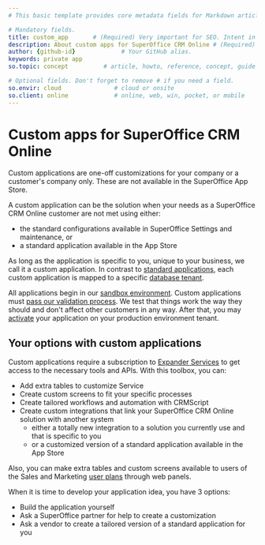 ```yaml
---
# This basic template provides core metadata fields for Markdown articles on docs.superoffice.com.

# Mandatory fields.
title: custom_app       # (Required) Very important for SEO. Intent in a unique string of 43-59 chars including spaces.
description: About custom apps for SuperOffice CRM Online # (Required) Important for SEO. Recommended character length is 115-145 characters including spaces.
author: {github-id}             # Your GitHub alias.
keywords: private app
so.topic: concept          # article, howto, reference, concept, guide

# Optional fields. Don't forget to remove # if you need a field.
so.envir: cloud               # cloud or onsite
so.client: online             # online, web, win, pocket, or mobile
---
```


# Custom apps for SuperOffice CRM Online

Custom applications are one-off customizations for your company or a customer's company only. These are not available in the SuperOffice App Store.

A custom application can be the solution when your needs as a SuperOffice CRM Online customer are not met using either:

* the standard configurations available in SuperOffice Settings and maintenance, or
* a standard application available in the App Store

As long as the application is specific to you, unique to your business, we call it a custom application. In contrast to [standard applications][2], each custom application is mapped to a specific [database tenant][3].

All applications begin in our [sandbox environment][4]. Custom applications must [pass our validation process][5]. We test that things work the way they should and don't affect other customers in any way. After that, you may [activate][6] your application on your production environment tenant.

## Your options with custom applications

Custom applications require a subscription to [Expander Services][7] to get access to the necessary tools and APIs. With this toolbox, you can:

* Add extra tables to customize Service
* Create custom screens to fit your specific processes
* Create tailored workflows and automation with CRMScript
* Create custom integrations that link your SuperOffice CRM Online solution with another system
  * either a totally new integration to a solution you currently use and that is specific to you
  * or a customized version of a standard application available in the App Store

Also, you can make extra tables and custom screens available to users of the Sales and Marketing [user plans][8] through web panels.

When it is time to develop your application idea, you have 3 options:

* Build the application yourself
* Ask a SuperOffice partner for help to create a customization
* Ask a vendor to create a tailored version of a standard application for you

<!-- Referenced links -->
[2]: standard.md
[3]: tenant-status/index.md
[4]: getting-started/app-envir.md
[5]: activate/index.md
[6]: activate/activate-custom-app.md
[7]: ../license/expander-services/index.md
[8]: ../license/user-plans.md
